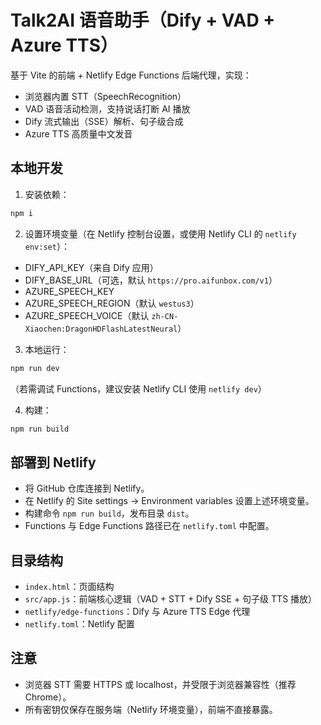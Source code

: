 # Talk2AI 语音助手（Dify + VAD + Azure TTS）

基于 Vite 的前端 + Netlify Edge Functions 后端代理，实现：

- 浏览器内置 STT（SpeechRecognition）
- VAD 语音活动检测，支持说话打断 AI 播放
- Dify 流式输出（SSE）解析、句子级合成
- Azure TTS 高质量中文发音

## 本地开发

1. 安装依赖：

```bash
npm i
```

2. 设置环境变量（在 Netlify 控制台设置，或使用 Netlify CLI 的 `netlify env:set`）：

- DIFY_API_KEY（来自 Dify 应用）
- DIFY_BASE_URL（可选，默认 `https://pro.aifunbox.com/v1`）
- AZURE_SPEECH_KEY
- AZURE_SPEECH_REGION（默认 `westus3`）
- AZURE_SPEECH_VOICE（默认 `zh-CN-Xiaochen:DragonHDFlashLatestNeural`）

3. 本地运行：

```bash
npm run dev
```

（若需调试 Functions，建议安装 Netlify CLI 使用 `netlify dev`）

4. 构建：

```bash
npm run build
```

## 部署到 Netlify

- 将 GitHub 仓库连接到 Netlify。
- 在 Netlify 的 Site settings -> Environment variables 设置上述环境变量。
- 构建命令 `npm run build`，发布目录 `dist`。
- Functions 与 Edge Functions 路径已在 `netlify.toml` 中配置。

## 目录结构

- `index.html`：页面结构
- `src/app.js`：前端核心逻辑（VAD + STT + Dify SSE + 句子级 TTS 播放）
- `netlify/edge-functions`：Dify 与 Azure TTS Edge 代理
- `netlify.toml`：Netlify 配置

## 注意

- 浏览器 STT 需要 HTTPS 或 localhost，并受限于浏览器兼容性（推荐 Chrome）。
- 所有密钥仅保存在服务端（Netlify 环境变量），前端不直接暴露。

